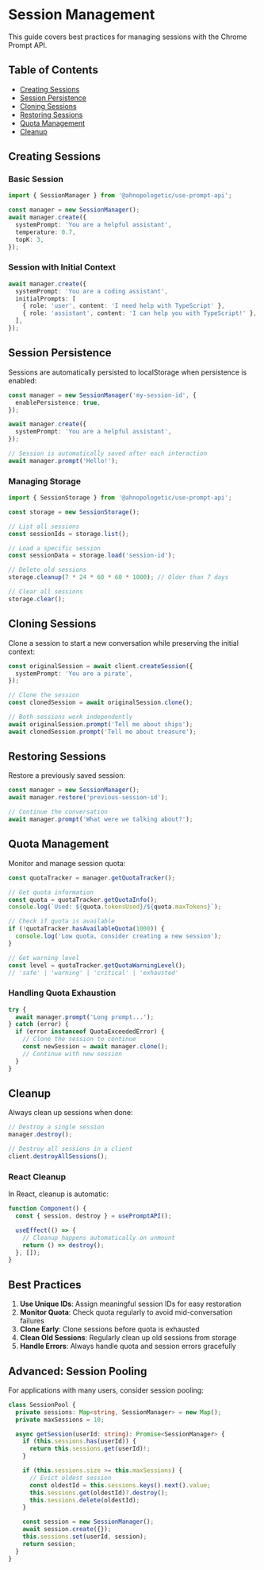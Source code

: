 # Session Management

This guide covers best practices for managing sessions with the Chrome Prompt API.

## Table of Contents

- [Creating Sessions](#creating-sessions)
- [Session Persistence](#session-persistence)
- [Cloning Sessions](#cloning-sessions)
- [Restoring Sessions](#restoring-sessions)
- [Quota Management](#quota-management)
- [Cleanup](#cleanup)

## Creating Sessions

### Basic Session

```typescript
import { SessionManager } from '@ahnopologetic/use-prompt-api';

const manager = new SessionManager();
await manager.create({
  systemPrompt: 'You are a helpful assistant',
  temperature: 0.7,
  topK: 3,
});
```

### Session with Initial Context

```typescript
await manager.create({
  systemPrompt: 'You are a coding assistant',
  initialPrompts: [
    { role: 'user', content: 'I need help with TypeScript' },
    { role: 'assistant', content: 'I can help you with TypeScript!' },
  ],
});
```

## Session Persistence

Sessions are automatically persisted to localStorage when persistence is enabled:

```typescript
const manager = new SessionManager('my-session-id', {
  enablePersistence: true,
});

await manager.create({
  systemPrompt: 'You are a helpful assistant',
});

// Session is automatically saved after each interaction
await manager.prompt('Hello!');
```

### Managing Storage

```typescript
import { SessionStorage } from '@ahnopologetic/use-prompt-api';

const storage = new SessionStorage();

// List all sessions
const sessionIds = storage.list();

// Load a specific session
const sessionData = storage.load('session-id');

// Delete old sessions
storage.cleanup(7 * 24 * 60 * 60 * 1000); // Older than 7 days

// Clear all sessions
storage.clear();
```

## Cloning Sessions

Clone a session to start a new conversation while preserving the initial context:

```typescript
const originalSession = await client.createSession({
  systemPrompt: 'You are a pirate',
});

// Clone the session
const clonedSession = await originalSession.clone();

// Both sessions work independently
await originalSession.prompt('Tell me about ships');
await clonedSession.prompt('Tell me about treasure');
```

## Restoring Sessions

Restore a previously saved session:

```typescript
const manager = new SessionManager();
await manager.restore('previous-session-id');

// Continue the conversation
await manager.prompt('What were we talking about?');
```

## Quota Management

Monitor and manage session quota:

```typescript
const quotaTracker = manager.getQuotaTracker();

// Get quota information
const quota = quotaTracker.getQuotaInfo();
console.log(`Used: ${quota.tokensUsed}/${quota.maxTokens}`);

// Check if quota is available
if (!quotaTracker.hasAvailableQuota(1000)) {
  console.log('Low quota, consider creating a new session');
}

// Get warning level
const level = quotaTracker.getQuotaWarningLevel();
// 'safe' | 'warning' | 'critical' | 'exhausted'
```

### Handling Quota Exhaustion

```typescript
try {
  await manager.prompt('Long prompt...');
} catch (error) {
  if (error instanceof QuotaExceededError) {
    // Clone the session to continue
    const newSession = await manager.clone();
    // Continue with new session
  }
}
```

## Cleanup

Always clean up sessions when done:

```typescript
// Destroy a single session
manager.destroy();

// Destroy all sessions in a client
client.destroyAllSessions();
```

### React Cleanup

In React, cleanup is automatic:

```typescript
function Component() {
  const { session, destroy } = usePromptAPI();

  useEffect(() => {
    // Cleanup happens automatically on unmount
    return () => destroy();
  }, []);
}
```

## Best Practices

1. **Use Unique IDs**: Assign meaningful session IDs for easy restoration
2. **Monitor Quota**: Check quota regularly to avoid mid-conversation failures
3. **Clone Early**: Clone sessions before quota is exhausted
4. **Clean Old Sessions**: Regularly clean up old sessions from storage
5. **Handle Errors**: Always handle quota and session errors gracefully

## Advanced: Session Pooling

For applications with many users, consider session pooling:

```typescript
class SessionPool {
  private sessions: Map<string, SessionManager> = new Map();
  private maxSessions = 10;

  async getSession(userId: string): Promise<SessionManager> {
    if (this.sessions.has(userId)) {
      return this.sessions.get(userId)!;
    }

    if (this.sessions.size >= this.maxSessions) {
      // Evict oldest session
      const oldestId = this.sessions.keys().next().value;
      this.sessions.get(oldestId)?.destroy();
      this.sessions.delete(oldestId);
    }

    const session = new SessionManager();
    await session.create({});
    this.sessions.set(userId, session);
    return session;
  }
}
```

